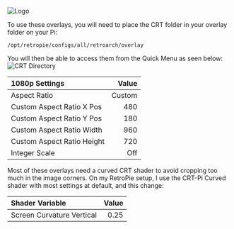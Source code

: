 ![Logo](https://i.imgur.com/d7SvD1e.png)

To use these overlays, you will need to place the CRT folder in your overlay folder on your Pi:

`/opt/retropie/configs/all/retroarch/overlay`

You will then be able to access them from the Quick Menu as seen below:
![CRT Directory](https://i.imgur.com/UrWeiaw.jpg)

1080p Settings | Value
:--- | ---:
Aspect Ratio | Custom
Custom Aspect Ratio X Pos | 480
Custom Aspect Ratio Y Pos | 180
Custom Aspect Ratio Width | 960
Custom Aspect Ratio Height | 720
Integer Scale | Off

Most of these overlays need a curved CRT shader to avoid cropping too much in the image corners. On my RetroPie setup, I use the CRT-Pi Curved shader with most settings at default, and this change:

Shader Variable | Value
:--- | ---:
Screen Curvature Vertical | 0.25
